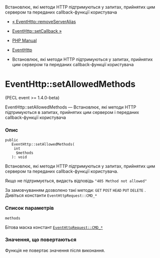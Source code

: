 Встановлює, які методи HTTP підтримуються у запитах, прийнятих цим сервером та переданих callback-функції користувача

-   [« EventHttp::removeServerAlias](eventhttp.removeserveralias.md)
    
-   [EventHttp::setCallback »](eventhttp.setcallback.md)
    
-   [PHP Manual](index.md)
    
-   [EventHttp](class.eventhttp.md)
    
-   Встановлює, які методи HTTP підтримуються у запитах, прийнятих цим сервером та переданих callback-функції користувача
    

# EventHttp::setAllowedMethods

(PECL event >= 1.4.0-beta)

EventHttp::setAllowedMethods — Встановлює, які методи HTTP підтримуються в запитах, прийнятих цим сервером і переданих callback-функції користувача

### Опис

```methodsynopsis
public
   EventHttp::setAllowedMethods(
    int
     $methods
   ): void
```

Встановлює, які методи HTTP підтримуються у запитах, прийнятих цим сервером та переданих callback-функції користувача.

Якщо не підтримується, видасть відповідь `"405 Method not allowed"`

За замовчуванням дозволено такі методи: `GET` `POST` `HEAD` `PUT` `DELETE` . Дивіться константи `EventHttpRequest::CMD_*`

### Список параметрів

`methods`

Бітова маска констант [`EventHttpRequest::CMD_*`](class.eventhttprequest.html#eventhttprequest.constants)

### Значення, що повертаються

Функція не повертає значення після виконання.